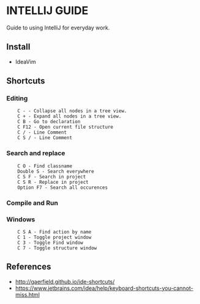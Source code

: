 # INTELLIJ GUIDE

Guide to using IntelliJ for everyday work.

## Install
* IdeaVim



## Shortcuts
### Editing
```
    C - - Collapse all nodes in a tree view.
    C + - Expand all nodes in a tree view.
    C B - Go to declaration
    C F12 - Open current file structure
    C / - Line Comment
    C S / - Line Comment
```

### Search and replace

```
    C O - Find classname
    Double S - Search everywhere
    C S F - Search in project
    C S R - Replace in project
    Option F7 - Search all occurences
```

### Compile and Run

### Windows

```
    C S A - Find action by name
    C 1 - Toggle project window
    C 3 - Toggle Find window
    C 7 - Toggle structure window
```



## References
* http://gaerfield.github.io/ide-shortcuts/
* https://www.jetbrains.com/idea/help/keyboard-shortcuts-you-cannot-miss.html
